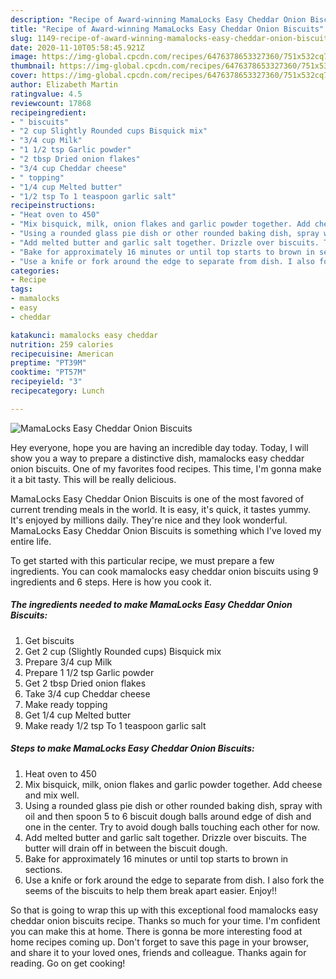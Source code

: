 ```yaml
---
description: "Recipe of Award-winning MamaLocks Easy Cheddar Onion Biscuits"
title: "Recipe of Award-winning MamaLocks Easy Cheddar Onion Biscuits"
slug: 1149-recipe-of-award-winning-mamalocks-easy-cheddar-onion-biscuits
date: 2020-11-10T05:58:45.921Z
image: https://img-global.cpcdn.com/recipes/6476378653327360/751x532cq70/mamalocks-easy-cheddar-onion-biscuits-recipe-main-photo.jpg
thumbnail: https://img-global.cpcdn.com/recipes/6476378653327360/751x532cq70/mamalocks-easy-cheddar-onion-biscuits-recipe-main-photo.jpg
cover: https://img-global.cpcdn.com/recipes/6476378653327360/751x532cq70/mamalocks-easy-cheddar-onion-biscuits-recipe-main-photo.jpg
author: Elizabeth Martin
ratingvalue: 4.5
reviewcount: 17868
recipeingredient:
- " biscuits"
- "2 cup Slightly Rounded cups Bisquick mix"
- "3/4 cup Milk"
- "1 1/2 tsp Garlic powder"
- "2 tbsp Dried onion flakes"
- "3/4 cup Cheddar cheese"
- " topping"
- "1/4 cup Melted butter"
- "1/2 tsp To 1 teaspoon garlic salt"
recipeinstructions:
- "Heat oven to 450"
- "Mix bisquick, milk, onion flakes and garlic powder together. Add cheese and mix well."
- "Using a rounded glass pie dish or other rounded baking dish, spray with oil and then spoon 5 to 6 biscuit dough balls around edge of dish and one in the center. Try to avoid dough balls touching each other for now."
- "Add melted butter and garlic salt together. Drizzle over biscuits. The butter will drain off in between the biscuit dough."
- "Bake for approximately 16 minutes or until top starts to brown in sections."
- "Use a knife or fork around the edge to separate from dish. I also fork the seems of the biscuits to help them break apart easier. Enjoy!!"
categories:
- Recipe
tags:
- mamalocks
- easy
- cheddar

katakunci: mamalocks easy cheddar 
nutrition: 259 calories
recipecuisine: American
preptime: "PT39M"
cooktime: "PT57M"
recipeyield: "3"
recipecategory: Lunch

---
```



![MamaLocks Easy Cheddar Onion Biscuits](https://img-global.cpcdn.com/recipes/6476378653327360/751x532cq70/mamalocks-easy-cheddar-onion-biscuits-recipe-main-photo.jpg)

Hey everyone, hope you are having an incredible day today. Today, I will show you a way to prepare a distinctive dish, mamalocks easy cheddar onion biscuits. One of my favorites food recipes. This time, I'm gonna make it a bit tasty. This will be really delicious.

MamaLocks Easy Cheddar Onion Biscuits is one of the most favored of current trending meals in the world. It is easy, it's quick, it tastes yummy. It's enjoyed by millions daily. They're nice and they look wonderful. MamaLocks Easy Cheddar Onion Biscuits is something which I've loved my entire life.




To get started with this particular recipe, we must prepare a few ingredients. You can cook mamalocks easy cheddar onion biscuits using 9 ingredients and 6 steps. Here is how you cook it.

<!--inarticleads1-->

##### The ingredients needed to make MamaLocks Easy Cheddar Onion Biscuits:

1. Get  biscuits
1. Get 2 cup (Slightly Rounded cups) Bisquick mix
1. Prepare 3/4 cup Milk
1. Prepare 1 1/2 tsp Garlic powder
1. Get 2 tbsp Dried onion flakes
1. Take 3/4 cup Cheddar cheese
1. Make ready  topping
1. Get 1/4 cup Melted butter
1. Make ready 1/2 tsp To 1 teaspoon garlic salt




<!--inarticleads2-->

##### Steps to make MamaLocks Easy Cheddar Onion Biscuits:

1. Heat oven to 450
1. Mix bisquick, milk, onion flakes and garlic powder together. Add cheese and mix well.
1. Using a rounded glass pie dish or other rounded baking dish, spray with oil and then spoon 5 to 6 biscuit dough balls around edge of dish and one in the center. Try to avoid dough balls touching each other for now.
1. Add melted butter and garlic salt together. Drizzle over biscuits. The butter will drain off in between the biscuit dough.
1. Bake for approximately 16 minutes or until top starts to brown in sections.
1. Use a knife or fork around the edge to separate from dish. I also fork the seems of the biscuits to help them break apart easier. Enjoy!!




So that is going to wrap this up with this exceptional food mamalocks easy cheddar onion biscuits recipe. Thanks so much for your time. I'm confident you can make this at home. There is gonna be more interesting food at home recipes coming up. Don't forget to save this page in your browser, and share it to your loved ones, friends and colleague. Thanks again for reading. Go on get cooking!
